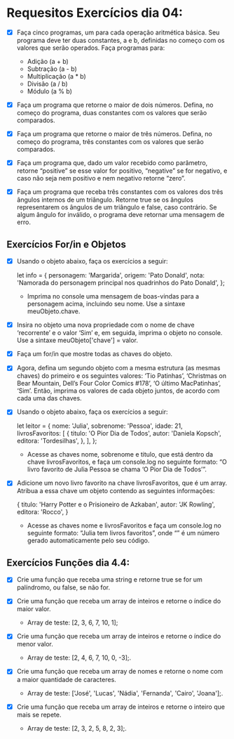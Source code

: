 # Requesitos Exercícios dia 04:

- [X] Faça cinco programas, um para cada operação aritmética básica. Seu programa deve ter duas constantes, a e b, definidas no começo com os valores que serão operados. Faça programas para:

    - Adição (a + b)
    - Subtração (a - b)
    - Multiplicação (a * b)
    - Divisão (a / b)
    - Módulo (a % b)

- [X] Faça um programa que retorne o maior de dois números. Defina, no começo do programa, duas constantes com os valores que serão comparados.

- [X] Faça um programa que retorne o maior de três números. Defina, no começo do programa, três constantes com os valores que serão comparados.

- [X] Faça um programa que, dado um valor recebido como parâmetro, retorne “positive” se esse valor for positivo, “negative” se for negativo, e caso não seja nem positivo e nem negativo retorne “zero”.

- [X] Faça um programa que receba três constantes com os valores dos três ângulos internos de um triângulo. Retorne true se os ângulos representarem os ângulos de um triângulo e false, caso contrário. Se algum ângulo for inválido, o programa deve retornar uma mensagem de erro.

## Exercícios For/in e Objetos

- [X] Usando o objeto abaixo, faça os exercícios a seguir:

    let info = {
        personagem: 'Margarida',
        origem: 'Pato Donald',
        nota: 'Namorada do personagem principal nos quadrinhos do Pato Donald',
    };

    - Imprima no console uma mensagem de boas-vindas para a personagem acima, incluindo seu nome. Use a sintaxe meuObjeto.chave.

- [X] Insira no objeto uma nova propriedade com o nome de chave ‘recorrente’ e o valor ‘Sim’ e, em seguida, imprima o objeto no console. Use a sintaxe meuObjeto['chave'] = valor. 

- [X] Faça um for/in que mostre todas as chaves do objeto. 

- [X] Agora, defina um segundo objeto com a mesma estrutura (as mesmas chaves) do primeiro e os seguintes valores: ‘Tio Patinhas’, ‘Christmas on Bear Mountain, Dell’s Four Color Comics #178’, ‘O último MacPatinhas’, ‘Sim’. Então, imprima os valores de cada objeto juntos, de acordo com cada uma das chaves. 

- [X] Usando o objeto abaixo, faça os exercícios a seguir:

    let leitor = {
        nome: 'Julia',
        sobrenome: 'Pessoa',
        idade: 21,
        livrosFavoritos: [
            {
                titulo: 'O Pior Dia de Todos',
                autor: 'Daniela Kopsch',
                editora: 'Tordesilhas',
            },
        ],
    };

    - Acesse as chaves nome, sobrenome e titulo, que está dentro da chave livrosFavoritos, e faça um console.log no seguinte formato: “O livro favorito de Julia Pessoa se chama ‘O Pior Dia de Todos’”.

- [X] Adicione um novo livro favorito na chave livrosFavoritos, que é um array. Atribua a essa chave um objeto contendo as seguintes informações:

    {
        titulo: 'Harry Potter e o Prisioneiro de Azkaban',
        autor: 'JK Rowling',
        editora: 'Rocco',
    }

    - Acesse as chaves nome e livrosFavoritos e faça um console.log no seguinte formato: “Julia tem <quantidade> livros favoritos”, onde “<quantidade>” é um número gerado automaticamente pelo seu código.

## Exercícios Funções dia 4.4:

- [X] Crie uma função que receba uma string e retorne true se for um palíndromo, ou false, se não for.

- [X] Crie uma função que receba um array de inteiros e retorne o índice do maior valor.

    - Array de teste: [2, 3, 6, 7, 10, 1];

- [X] Crie uma função que receba um array de inteiros e retorne o índice do menor valor.

    - Array de teste: [2, 4, 6, 7, 10, 0, -3];.

- [X] Crie uma função que receba um array de nomes e retorne o nome com a maior quantidade de caracteres.

    - Array de teste: ['José', 'Lucas', 'Nádia', 'Fernanda', 'Cairo', 'Joana'];.

- [X] Crie uma função que receba um array de inteiros e retorne o inteiro que mais se repete.

    - Array de teste: [2, 3, 2, 5, 8, 2, 3];.